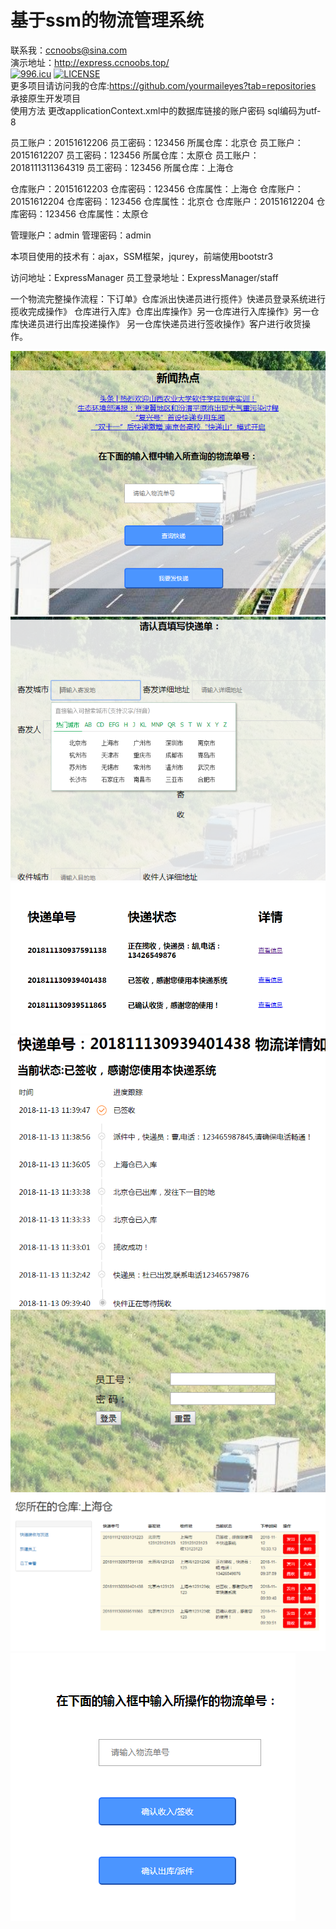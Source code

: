 # 基于ssm的物流管理系统
联系我：ccnoobs@sina.com
<br>
演示地址：http://express.ccnoobs.top/
<br>
[![996.icu](https://img.shields.io/badge/link-996.icu-red.svg)](https://996.icu)
[![LICENSE](https://img.shields.io/badge/license-Anti%20996-blue.svg)](https://github.com/996icu/996.ICU/blob/master/LICENSE)
<br>
更多项目请访问我的仓库:https://github.com/yourmaileyes?tab=repositories<br>
承接原生开发项目<br>
使用方法
更改applicationContext.xml中的数据库链接的账户密码
sql编码为utf-8

员工账户：20151612206
员工密码：123456
所属仓库：北京仓
员工账户：20151612207
员工密码：123456
所属仓库：太原仓
员工账户：2018111311364319
员工密码：123456
所属仓库：上海仓

仓库账户：20151612203
仓库密码：123456
仓库属性：上海仓
仓库账户：20151612204
仓库密码：123456
仓库属性：北京仓
仓库账户：20151612204
仓库密码：123456
仓库属性：太原仓

管理账户：admin
管理密码：admin

本项目使用的技术有：ajax，SSM框架，jqurey，前端使用bootstr3

访问地址：ExpressManager
员工登录地址：ExpressManager/staff

一个物流完整操作流程：下订单》仓库派出快递员进行揽件》快递员登录系统进行揽收完成操作》
仓库进行入库》仓库出库操作》另一仓库进行入库操作》另一仓库快递员进行出库投递操作》
另一仓库快递员进行签收操作》客户进行收货操作。

![Image text](https://github.com/yourmaileyes/ImageRepositry/blob/master/ExpressManager/index.png)
![Image text](https://github.com/yourmaileyes/ImageRepositry/blob/master/ExpressManager/微信图片_20190417160518.png)
![Image text](https://github.com/yourmaileyes/ImageRepositry/blob/master/ExpressManager/微信图片_20190417160522.png)
![Image text](https://github.com/yourmaileyes/ImageRepositry/blob/master/ExpressManager/微信图片_20190417160525.png)
![Image text](https://github.com/yourmaileyes/ImageRepositry/blob/master/ExpressManager/微信图片_20190417160528.png)
![Image text](https://github.com/yourmaileyes/ImageRepositry/blob/master/ExpressManager/微信图片_20190417160531.png)
![Image text](https://github.com/yourmaileyes/ImageRepositry/blob/master/ExpressManager/微信图片_20190417160533.png)
